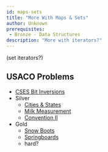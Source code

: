 ```yaml
---
id: maps-sets
title: "More With Maps & Sets"
author: Unknown
prerequisites: 
 - Bronze - Data Structures
description: "More with iterators?"
---
```


(set iterators?)

## USACO Problems

 - [CSES Bit Inversions](https://cses.fi/problemset/task/1188/)
 - Silver
   - [Cities & States](http://usaco.org/index.php?page=viewproblem2&cpid=667)
   - [Milk Measurement](http://usaco.org/index.php?page=viewproblem2&cpid=763)
   - [Convention II](http://usaco.org/index.php?page=viewproblem2&cpid=859)
 - Gold
   - [Snow Boots](http://www.usaco.org/index.php?page=viewproblem2&cpid=813)
   - [Springboards](http://www.usaco.org/index.php?page=viewproblem2&cpid=995)
    - hard?
